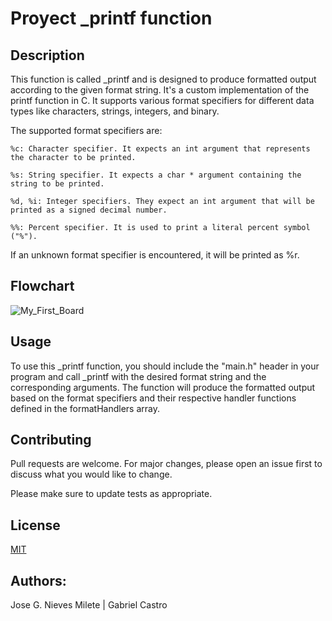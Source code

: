 # Proyect _printf function

## Description
 
 This function is called _printf and is designed to produce formatted output according to the given format string. It's a custom implementation of the printf function in C. It supports various format specifiers for different data types like characters, strings, integers, and binary.

The supported format specifiers are:

    %c: Character specifier. It expects an int argument that represents the character to be printed.

    %s: String specifier. It expects a char * argument containing the string to be printed.

    %d, %i: Integer specifiers. They expect an int argument that will be printed as a signed decimal number.

    %%: Percent specifier. It is used to print a literal percent symbol ("%").

If an unknown format specifier is encountered, it will be printed as %r.

## Flowchart


![My_First_Board](https://github.com/ThatFireBoi/holbertonschool-printf/assets/127802407/f9422cde-69ce-4dc0-8255-64958618644c)


## Usage

To use this _printf function, you should include the "main.h" header in your program and call _printf with the desired format string and the corresponding arguments. The function will produce the formatted output based on the format specifiers and their respective handler functions defined in the formatHandlers array.

## Contributing

Pull requests are welcome. For major changes, please open an issue first to discuss what you would like to change.

Please make sure to update tests as appropriate.

## License

[MIT](https://choosealicense.com/licenses/mit/)

## Authors:
Jose G. Nieves Milete |
Gabriel Castro
